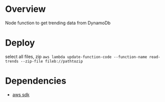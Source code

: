 # Overview
Node function to get trending data from DynamoDb

# Deploy
select all files, zip
`aws lambda update-function-code --function-name read-trends --zip-file fileb://pathtozip`

# Dependencies

- [aws sdk](https://docs.aws.amazon.com/AWSJavaScriptSDK/latest/)
